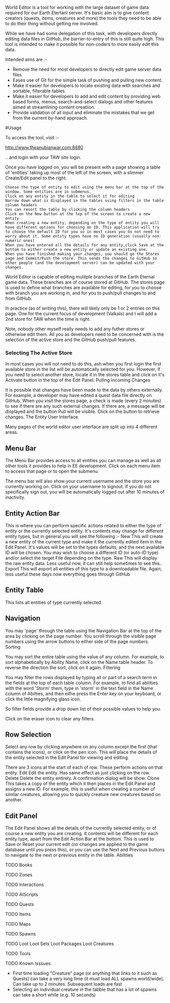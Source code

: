 World Editor is a tool for working with the large dataset of game data required for our Earth Etertanl server. It's basic aim is to give content creators (quests, items, creatures and more) the tools they need to be able to do their thing without getting me involved.

While we have had some delegation of this task, with developers directly editing data files in GitHub, the barrier-to-entry of this is still quite high. This tool is intended to make it possible for non-coders to more easily edit this data.

Intended aims are :-

 * Remove the need for most developers to directly edit game server data files
 * Eases use of Git for the simple task of pushing and pulling new content.
 * Make it easier for developers to locate existing data with searches and sortable, filterable tables.
 * Make it easier for developers to add and edit content by providing web based forms, menus, search-and-select dialogs and other features aimed at streamlining content creatiion.
 * Provide validation of all input and eliminate the mistakes that we get from the current by-hand approach.

#Usage

To access the tool, visit :-

http://www.theanubianwar.com:8880

.. and login with your TAW site login.

Once you have logged on, you will be present with a page showing a table of 'entities' taking up most of the left of the screen, with a slimmer Create/Edit panel to the right.

    Choose the type of entity to edit using the menu bar at the top of the window. Some entities are in submenus.
    Click on any entity in the table to select it for editing
    Narrow down what is displayed in the tables using filters in the table column headers
    You can resort the table by clicking the column headers
    Click on the New button at the top of the screen to create a new entity
    When creating a new entity, depending on the type of entity you will have different options for choosing an ID. This application will try to choose the default ID for you so in most cases you do not need to worry about it. Some entity types have no ID generation (usually non-numeric ones)
    When you have entered all the details for any entity,click Save at the bottom to either create a new entity or update an existing one.
    When you have finished making your changes, you should go the Stores page and Commit/Push the store. This sends the changes to GitHub so other people (and the development server) can be updated with your changes.

World Editor is capable of editing mulitple branches of the Earth Eternal game data. These branches are of course stored at  GitHub. The stores page is used to define what branches are available for editing, for you to choose with branch you are working in, and for you to push/pull changes to and from GitHub.

In practice (as of writing this), there will likely only be 1 or 2 entries on this page. One for the current focus of development (Valkals) and I will add a 2nd store for TAW when the time is right.

Note, nobody other myself really needs to add any futher stores or otherwise edit them. All you as developers need to be concerned with is the selection of the active store and the GitHub push/pull features.

### Selecting The Active Store

In most cases you will not need to do this, ash when you first login the first available store in the list will be automatically selected for you. However, if you need to select another store, locate it in the stores table and click on it's Activate button in the top of the Edit Panel.
Pulling Incoming Changes

It is possible that changes have been made to the data by others externally. For example, a developer may have edited a quest data file directly on GitHub. When you visit the stores page, a check is made (every 2 minutes) to see if there are any such external changes. If there are, a message will be displayed and the button Pull will be visible. Click on the button to retrieve changes.
The Entity User Interface

Many pages of the world editor user interface are split up into 4 different areas.

## Menu Bar

The Menu Bar provides access to all entities you can manage as well as all other tools it provides to help in EE development. Click on each menu item to access that page or to open the submenu.

The menu bar will also show your current username and the store you are currently working on. Click on your username to signout. If you do not specifically sign out, you will be automatically logged out after 10 minutes of inactivity.

## Entity Action Bar

This is where you can perform specific actions related to either the type of entity or the currently selected entity. It's contents may change for different entity types, but in general you will see the following :-
New 	This will create a new entity of the current type and make it the currently edited item in the Edit Panel. It's values will be set to the types defaults, and the next available ID will be chosen. You may wish to choose a different ID (or auto-ID type) and/or select the target File depending on the type.
Raw 	This will display the raw entity data. Less useful now, it can still help sometimes to see this..
Export 	This will export all entities of this type to a downloadable file. Again, less useful these days now everything goes through GitHub

## Entity Table

This lists all entities of type currently selected.

## Navigation

You may 'page' through the table using the Navigation Bar at the top of the area by clicking on the page number. You scroll through the visible page numbers using the arrow buttons to either side of the page numbers.
Sorting

You may sort the entire table using the value of any column. For example, to sort alphabetically by Ability Name, click on the Name table header. To reverse the direction the sort, click on it again.
Filtering

You may filter the rows displayed by typing all or part of a search term in the fields at the top of each table column. For example, to find all abilities with the word 'Storm' them, type in 'storm' in the text field in the Name column of Abilties, and then eithe press the Enter key on your keyboard, or click the little magnifying glass icon.

So filter fields provide a drop down list of their possible values to help you.

Click on the eraser icon to clear any filters.

## Row Selection

Select any row by clicking anywhere on any column except the first (that contains the icons), or click on the pen icon. This will place the details of the entity selected in the Edit Panel for viewing and editing.

There are 3 icons at the start of each of row. These perform actions on that entity.
Edit 	Edit the entity. Has same effect as just clicking on the row.
Delete 	Delete the entity entirely. A confirmation dialog will be show.
Clone 	This takes a copy of the entity which it then places in the Edit Panel and assigns a new ID. For example, this is useful when creating a number of similar creatures, allowing you to quickly creature new creatures based on another.

## Edit Panel

The Edit Panel shows all the details of the currently selected entity, or of course a new entity you are creating. It contents will be different for each entity type, apart from the Edit Action Bar at the bottom. This is used to Save or Reset your current edit (no changes are applied to the game database until you press this), or you can use the Next and Previous buttons to navigate to the next or previous entity in the table.
Abilities

TODO
Books

TODO
Zones

TODO
Interactions

TODO
AIScripts

TODO
Quests

TODO
Items

TODO
Maps

TODO
Spawns

TODO
Loot
Loot Sets
Loot Packages
Loot Creatures

TODO
Tools

TODO
Known Isssues

 * First time loading "Creature" page (or anything that links to it such as Quests) can take a very long time (it must load ALL spawns world/wide). Can take up to 2 minutes. Subsequent loads are fast
 * Selecting an individual creature in the tabble that has a lot of spawns can take a short while (e.g. 10 seconds)

